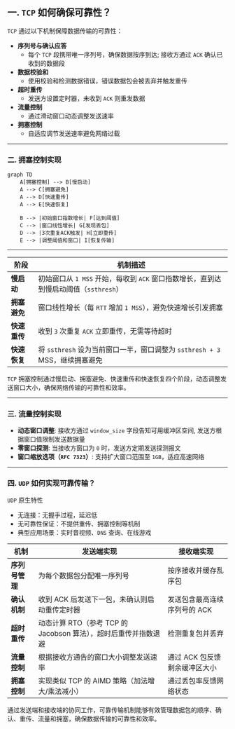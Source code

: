 ## 一. `TCP` 如何确保可靠性？

`TCP` 通过以下机制保障数据传输的可靠性：
- **序列号与确认应答**  
  - 每个 `TCP` 段携带唯一序列号，确保数据按序到达; 接收方通过 `ACK` 确认已收到的数据段
- **数据校验和**  
  - 使用校验和检测数据错误，错误数据包会被丢弃并触发重传
- **超时重传**  
  - 发送方设置定时器，未收到 `ACK` 则重发数据
- **流量控制**  
  - 通过滑动窗口动态调整发送速率
- **拥塞控制**  
  - 自适应调节发送速率避免网络过载

---

### 二. 拥塞控制实现
```mermaid
graph TD
    A[拥塞控制] --> B[慢启动]
    A --> C[拥塞避免]
    A --> D[快速重传]
    A --> E[快速恢复]

    B --> |初始窗口指数增长| F[达到阈值]
    C --> |窗口线性增长| G[发现丢包]
    D --> |3次重复ACK触发| H[立即重传]
    E --> |调整阈值和窗口| I[恢复传输]
```
---

| 阶段         | 机制描述                                                                 |
|--------------|--------------------------------------------------------------------------|
| **慢启动**   | 初始窗口从 `1 MSS` 开始，每收到 `ACK` 窗口指数增长，直到达到慢启动阈值（`ssthresh`） |
| **拥塞避免** | 窗口线性增长（每 `RTT` 增加 `1 MSS`），避免快速增长引发拥塞                    |
| **快速重传** | 收到 `3` 次重复 `ACK` 立即重传，无需等待超时                                  |
| **快速恢复** | 将 `ssthresh` 设为当前窗口一半，窗口调整为 `ssthresh + 3` MSS，继续拥塞避免    |

`TCP` 拥塞控制通过慢启动、拥塞避免、快速重传和快速恢复四个阶段，动态调整发送窗口大小，确保网络传输的可靠性和效率。

---
### 三. 流量控制实现
- **动态窗口调整**: 接收方通过 `window_size` 字段告知可用缓冲区空间, 发送方根据窗口值限制发送数据量
- **零窗口探测**: 当接收方窗口为 `0` 时，发送方定期发送探测报文
- **窗口缩放选项（`RFC 7323`）**: 支持扩大窗口范围至 `1GB`，适应高速网络

---

### 四. `UDP` 如何实现可靠传输？
`UDP` 原生特性
- 无连接：无握手过程，延迟低
- 无可靠性保证：不提供重传、拥塞控制等机制
- 典型应用场景：实时音视频、`DNS` 查询、在线游戏

| 机制           | 发送端实现                                                                 | 接收端实现                                                                 |
|----------------|--------------------------------------------------------------------------|--------------------------------------------------------------------------|
| **序列号管理** | 为每个数据包分配唯一序列号                                               | 按序接收并缓存乱序包                                                     |
| **确认机制**   | 收到 ACK 后发送下一包，未确认则启动重传定时器                            | 发送包含最高连续序列号的 ACK                                             |
| **超时重传**   | 动态计算 RTO（参考 TCP 的 Jacobson 算法），超时后重传并指数退避           | 检测重复包并丢弃                                                         |
| **流量控制**   | 根据接收方通告的窗口大小调整发送速率                                     | 通过 ACK 包反馈剩余缓冲区大小                                            |
| **拥塞控制**   | 实现类似 TCP 的 AIMD 策略（加法增大/乘法减小）                            | 通过丢包率反馈网络状态                                                   |
通过发送端和接收端的协同工作，可靠传输机制能够有效管理数据包的顺序、确认、重传、流量和拥塞，确保数据传输的可靠性和效率。
